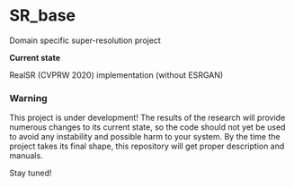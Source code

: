 # SR_base
 Domain specific super-resolution project
 
 **Current state**

 RealSR (CVPRW 2020) implementation (without ESRGAN)

 ### Warning
 
 This project is under development! The results of
 the research will provide numerous changes to its
 current state, so the code should not yet be used
 to avoid any instability and possible harm to your
 system. By the time the project takes its final shape,
 this repository will get proper description and manuals.
 
 Stay tuned!
